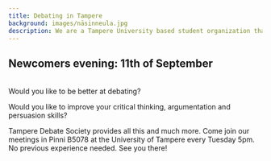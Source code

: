 ```yaml
---
title: Debating in Tampere
background: images/näsinneula.jpg
description: We are a Tampere University based student organization that specializes in debating. We meet every Tuesday at 17.00 at PinniB, room number 5078.
---
```


## Newcomers evening: 11th of September
<br>
Would you like to be better at debating?

Would you like to improve your critical thinking, argumentation and persuasion skills?

Tampere Debate Society provides all this and much more. Come join our meetings in Pinni B5078 at the University of Tampere every Tuesday 5pm. No previous experience needed. See you there!
